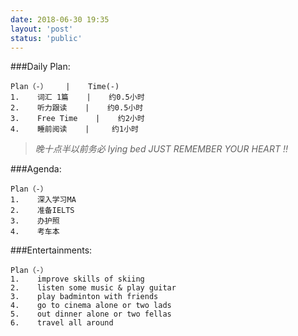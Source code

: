 ```yaml
---
date: 2018-06-30 19:35
layout: 'post'
status: 'public'
---
```


###Daily Plan:
```table
Plan（-）    |    Time(-)
1.    词汇 1篇    |    约0.5小时
2.    听力跟读    |    约0.5小时
3.    Free Time    |    约2小时
4.    睡前阅读    |    	约1小时
```

> *晚十点半以前务必 lying bed*
> *JUST REMEMBER YOUR HEART !!*

###Agenda:
```table
Plan（-）
1.    深入学习MA
2.    准备IELTS
3.    办护照
4.    考车本
```

###Entertainments:	
```table
Plan（-）
1.    improve skills of skiing
2.    listen some music & play guitar
3.    play badminton with friends
4.    go to cinema alone or two lads
5.    out dinner alone or two fellas
6.    travel all around
```